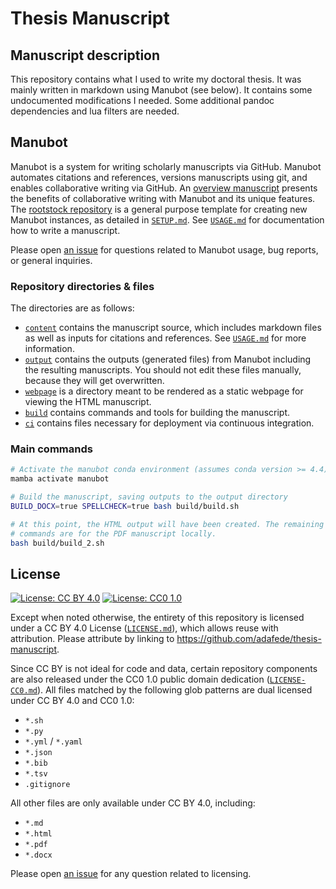 # Thesis Manuscript

## Manuscript description

<!-- usage note: edit this section. -->

This repository contains what I used to write my doctoral thesis. It was mainly written in markdown using Manubot (see below).
It contains some undocumented modifications I needed.
Some additional pandoc dependencies and lua filters are needed.

## Manubot

<!-- usage note: do not edit this section -->

Manubot is a system for writing scholarly manuscripts via GitHub. Manubot automates citations and references, versions
manuscripts using git, and enables collaborative writing via GitHub.
An [overview manuscript](https://greenelab.github.io/meta-review/ "Open collaborative writing with Manubot") presents
the benefits of collaborative writing with Manubot and its unique features.
The [rootstock repository](https://git.io/fhQH1) is a general purpose template for creating new Manubot instances, as
detailed in [`SETUP.md`](SETUP.md). See [`USAGE.md`](USAGE.md) for documentation how to write a manuscript.

Please open [an issue](https://git.io/fhQHM) for questions related to Manubot usage, bug reports, or general inquiries.

### Repository directories & files

The directories are as follows:

+ [`content`](content) contains the manuscript source, which includes markdown files as well as inputs for citations and
  references. See [`USAGE.md`](USAGE.md) for more information.
+ [`output`](output) contains the outputs (generated files) from Manubot including the resulting manuscripts. You should
  not edit these files manually, because they will get overwritten.
+ [`webpage`](webpage) is a directory meant to be rendered as a static webpage for viewing the HTML manuscript.
+ [`build`](build) contains commands and tools for building the manuscript.
+ [`ci`](ci) contains files necessary for deployment via continuous integration.

### Main commands

```sh
# Activate the manubot conda environment (assumes conda version >= 4.4)
mamba activate manubot

# Build the manuscript, saving outputs to the output directory
BUILD_DOCX=true SPELLCHECK=true bash build/build.sh

# At this point, the HTML output will have been created. The remaining
# commands are for the PDF manuscript locally.
bash build/build_2.sh
```

## License

<!--
usage note: edit this section to change the license of your manuscript or source code changes to this repository.
We encourage users to openly license their manuscripts, which is the default as specified below.
-->

[![License: CC BY 4.0](https://img.shields.io/badge/License%20All-CC%20BY%204.0-lightgrey.svg)](http://creativecommons.org/licenses/by/4.0/)
[![License: CC0 1.0](https://img.shields.io/badge/License%20Parts-CC0%201.0-lightgrey.svg)](https://creativecommons.org/publicdomain/zero/1.0/)

Except when noted otherwise, the entirety of this repository is licensed under a CC BY 4.0
License ([`LICENSE.md`](LICENSE.md)), which allows reuse with attribution. Please attribute by linking
to https://github.com/adafede/thesis-manuscript.

Since CC BY is not ideal for code and data, certain repository components are also released under the CC0 1.0 public
domain dedication ([`LICENSE-CC0.md`](LICENSE-CC0.md)). All files matched by the following glob patterns are dual
licensed under CC BY 4.0 and CC0 1.0:

+ `*.sh`
+ `*.py`
+ `*.yml` / `*.yaml`
+ `*.json`
+ `*.bib`
+ `*.tsv`
+ `.gitignore`

All other files are only available under CC BY 4.0, including:

+ `*.md`
+ `*.html`
+ `*.pdf`
+ `*.docx`

Please open [an issue](https://github.com/adafede/thesis-manuscript/issues) for any question related to licensing.
